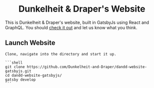 <h1 align="center">
  Dunkelheit & Draper's Website
</h1>

This is Dunkelheit & Draper's website, built in GatsbyJs using React and GraphQL. You should [check it out](https://github.com/gatsbyjs/) and let us know what you think.


## Launch Website

    Clone, navigate into the directory and start it up.

    ```shell
    git clone https://github.com/Dunkelheit-and-Draper/dandd-website-gatsbyjs.git
    cd dandd-website-gatsbyjs/
    gatsby develop
    ```
